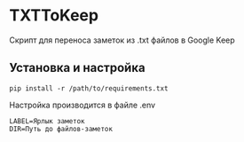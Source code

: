 # TXTToKeep
Скрипт для переноса заметок из .txt файлов в Google Keep

## Установка и настройка
```
pip install -r /path/to/requirements.txt
```

Настройка производится в файле .env
```
LABEL=Ярлык заметок
DIR=Путь до файлов-заметок
```

